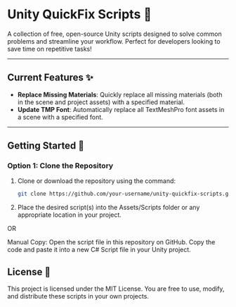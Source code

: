 # Unity QuickFix Scripts 🚀

A collection of free, open-source Unity scripts designed to solve common problems and streamline your workflow. Perfect for developers looking to save time on repetitive tasks!

---

## Current Features ✨

- **Replace Missing Materials**: Quickly replace all missing materials (both in the scene and project assets) with a specified material.  
- **Update TMP Font**: Automatically replace all TextMeshPro font assets in a scene with a specified font.  

---

## Getting Started 🚀

### Option 1: Clone the Repository  
1. Clone or download the repository using the command:
   ```bash
   git clone https://github.com/your-username/unity-quickfix-scripts.git
2. Place the desired script(s) into the Assets/Scripts folder or any appropriate location in your project.

  OR
  
Manual Copy:
Open the script file in this repository on GitHub. Copy the code and paste it into a new C# Script file in your Unity project.

## License 📄

This project is licensed under the MIT License. You are free to use, modify, and distribute these scripts in your own projects.

   

